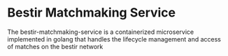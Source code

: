 # Bestir Matchmaking Service 

The bestir-matchmaking-service is a containerized microservice implemented in golang that handles the lifecycle management and access of matches on the bestir network